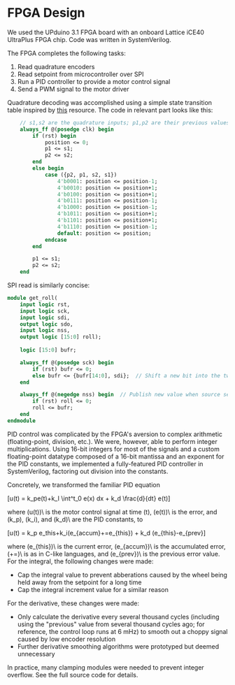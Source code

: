 # FPGA Design
We used the UPduino 3.1 FPGA board with an onboard Lattice iCE40 UltraPlus FPGA chip. Code was written in SystemVerilog.

The FPGA completes the following tasks:

  1. Read quadrature encoders
  2. Read setpoint from microcontroller over SPI
  3. Run a PID controller to provide a motor control signal
  4. Send a PWM signal to the motor driver

Quadrature decoding was accomplished using a simple state transition table inspired by [this](https://cdn.sparkfun.com/datasheets/Robotics/How%20to%20use%20a%20quadrature%20encoder.pdf) resource. The code in relevant part looks like this:

```SystemVerilog
    // s1,s2 are the quadrature inputs; p1,p2 are their previous values
    always_ff @(posedge clk) begin
		if (rst) begin
			position <= 0;
			p1 <= s1;
			p2 <= s2;
		end
		else begin
			case ({p2, p1, s2, s1})
				4'b0001: position <= position-1;
				4'b0010: position <= position+1;
				4'b0100: position <= position+1;
				4'b0111: position <= position-1;
				4'b1000: position <= position-1;
				4'b1011: position <= position+1;
				4'b1101: position <= position+1;
				4'b1110: position <= position-1;
				default: position <= position;
			endcase
		end

        p1 <= s1;
        p2 <= s2;
    end
```

 SPI read is similarly concise:
```SystemVerilog
module get_roll(
	input logic rst,
    input logic sck,
    input logic sdi,
    output logic sdo,
    input logic nss,
    output logic [15:0] roll);
	
	logic [15:0] bufr;

    always_ff @(posedge sck) begin
		if (rst) bufr <= 0;
        else bufr <= {bufr[14:0], sdi};  // Shift a new bit into the two-byte string
    end

	always_ff @(negedge nss) begin  // Publish new value when source select goes low
		if (rst) roll <= 0;
		roll <= bufr;
	end
endmodule
```

PID control was complicated by the FPGA's aversion to complex arithmetic (floating-point, division, etc.). We were, however, able to perform integer multiplications. Using 16-bit integers for most of the signals and a custom floating-point datatype composed of a 16-bit mantissa and an exponent for the PID constants, we implemented a fully-featured PID controller in SystemVerilog, factoring out division into the constants. 

Concretely, we transformed the familiar PID equation

\[u(t) = k_pe(t)+k_I \int^t_0 e(x) dx + k_d \frac{d}{dt} e(t)\]

where \(u(t))\ is the motor control signal at time \(t)\, \(e(t))\ is the error, and \(k_p)\, \(k_i)\, and \(k_d)\ are the PID constants, to

\[u(t) = k_p e_this+k_i(e_{accum}+=e_{this}) + k_d (e_{this}-e_{prev}\]

where \(e_{this})\ is the current error, \(e_{accum})\ is the accumulated error, \(+=)\ is as in C-like languages, and \(e_{prev})\ is the previous error value. For the integral, the following changes were made:

 * Cap the integral value to prevent abberations caused by the wheel being held away from the setpoint for a long time
 * Cap the integral increment value for a similar reason

For the derivative, these changes were made:

 * Only calculate the derivative every several thousand cycles (including using the "previous" value from several thousand cycles ago; for reference, the control loop runs at 6 mHz) to smooth out a choppy signal caused by low encoder resolution
 * Further derivative smoothing algorithms were prototyped but deemed unnecessary

In practice, many clamping modules were needed to prevent integer overflow. See the full source code for details.
